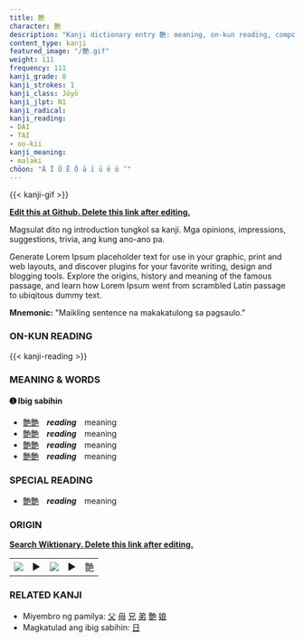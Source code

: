 ```yaml
---
title: 艶
character: 艶
description: "Kanji dictionary entry 艶: meaning, on-kun reading, compounds, origin, related kanji"
content_type: kanji
featured_image: "/艶.gif"
weight: 111
frequency: 111
kanji_grade: 0
kanji_strokes: 1
kanji_class: Jōyō
kanji_jlpt: N1
kanji_radical: 
kanji_reading: 
- DAI
- TAI
- oo-kii
kanji_meaning:
- malaki
chōon: "Ā Ī Ū Ē Ō ā ī ū ē ō ’"
---
```

[//]: # (Don't edit the line below. Kanji animated GIF code is automatically generated.)
{{< kanji-gif >}}

[//]: # (Edit below this line.)

**[Edit this at Github. Delete this link after editing.](https://github.com/tim0g/tim/tree/main/content/kanji/艶/index.md)**

Magsulat dito ng introduction tungkol sa kanji. Mga opinions, impressions, suggestions, trivia, ang kung ano-ano pa.

Generate Lorem Ipsum placeholder text for use in your graphic, print and web layouts, and discover plugins for your favorite writing, design and blogging tools. Explore the origins, history and meaning of the famous passage, and learn how Lorem Ipsum went from scrambled Latin passage to ubiqitous dummy text.
 
**Mnemonic:** "Maikling sentence na makakatulong sa pagsaulo."

### ON-KUN READING

[//]: # (Don't edit the line below. ON-KUN READING code is automatically generated.)
{{< kanji-reading >}}

### MEANING & WORDS

#### ➊ **Ibig sabihin**
  - [艶](../艶)[艶](../艶)　***reading***　meaning
  - [艶](../艶)[艶](../艶)　***reading***　meaning
  - [艶](../艶)[艶](../艶)　***reading***　meaning
  - [艶](../艶)[艶](../艶)　***reading***　meaning

### SPECIAL READING
  - [艶](../艶)[艶](../艶)　***reading***　meaning

### ORIGIN

**[Search Wiktionary. Delete this link after editing.](https://wiktionary.org/wiki/艶)**
<table class="kanji-table"><tr><td>
<img src="60px-艶-bronze.svg.png">
</td><td>▶</td><td>
<img src="60px-艶-oracle.svg.png">
</td><td>▶</td>
<td class="kanji-origin">艶</td>
</tr></table>

### RELATED KANJI
- Miyembro ng pamilya: [父](../父) [母](../母) [兄](../兄) [弟](../弟) [艶](../艶) [娘](../娘)
- Magkatulad ang ibig sabihin: [日](../日)
